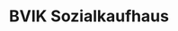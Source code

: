 ---
title: "BVIK Sozialkaufhaus"
url: /koenigslutter-am-elm/bvik-sozialkaufhaus/
shop: Warenhaus
---